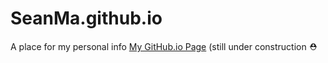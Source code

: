 # SeanMa.github.io
A place for my personal info
[My GitHub.io Page](https://SeanMa.github.io)
(still under construction ⛑️
